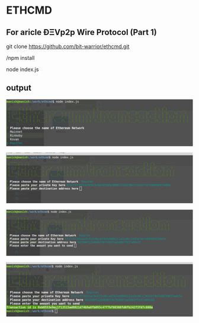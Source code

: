 # ETHCMD

## For aricle ÐΞVp2p Wire Protocol (Part 1)

git clone https://github.com/bit-warrior/ethcmd.git

/npm install

node index.js

## output

![alt text](https://github.com/bit-warrior/ethcmd/blob/master/Step-1.png)

![alt text](https://github.com/bit-warrior/ethcmd/blob/master/step-2.png)

![alt text](https://github.com/bit-warrior/ethcmd/blob/master/step-3.png)

![alt text](https://github.com/bit-warrior/ethcmd/blob/master/step-4.png)
